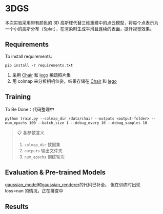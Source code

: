 # 3DGS

本次实验采用带有颜色的 3D 高斯球代替三维重建中的点云模型，将每个点表示为一个小的高斯分布（Splat），在渲染时生成平滑且连续的表面，提升视觉效果。

## Requirements

To install requirements:

```setup
pip install -r requirements.txt
```

1. 采用 [Chair](data/chair/images/) 和 [lego](data/lego/images/) 稀疏照片集
2. 用 colmap 来分析相机位姿，结果存储在 [Chair](data/chair/sparse/0_text) 和 [lego](data/lego/sparse/0_text)

## Training

To Be Done：代码整理中

``` train
python train.py --colmap_dir /data/chair --outputs <output-folder> --num_epochs 100 --batch_size 1 --debug_every 10 --debug_samples 10
```

>📋 各参数含义
> 1. `colmap_dir` 数据集
> 2. `outputs` 输出文件夹
> 3. `num_epochs` 训练轮次

## Evaluation & Pre-trained Models

[gaussian_model](gaussian_model.py)和[gaussian_renderer](gaussian_renderer.py)的代码已补全。
但在训练时出现 loss=nan 的情况，正在排查中

## Results
